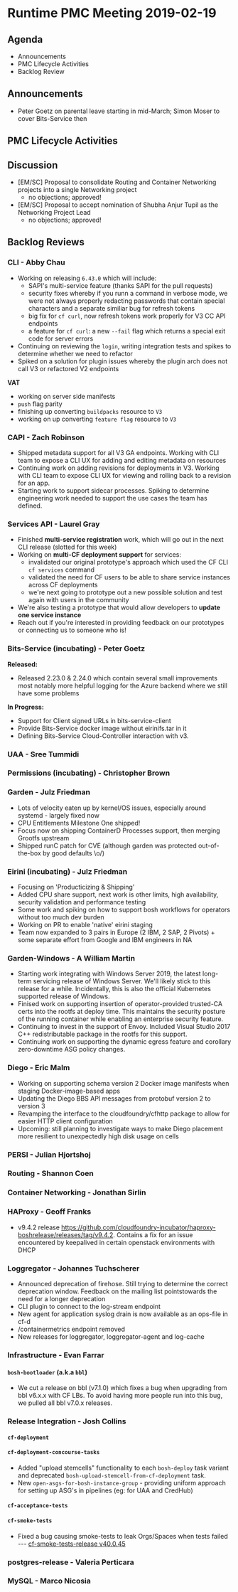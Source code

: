 # Runtime PMC Meeting 2019-02-19

## Agenda

* Announcements
* PMC Lifecycle Activities
* Backlog Review


## Announcements

- Peter Goetz on parental leave starting in mid-March; Simon Moser to cover Bits-Service then


## PMC Lifecycle Activities


## Discussion

- [EM/SC] Proposal to consolidate Routing and Container Networking projects into a single Networking project
  - no objections; approved!
- [EM/SC] Proposal to accept nomination of Shubha Anjur Tupil as the Networking Project Lead
  - no objections; approved!


## Backlog Reviews

### CLI - Abby Chau

- Working on releasing `6.43.0` which will include: 
  - SAPI's multi-service feature (thanks SAPI for the pull requests)
  - security fixes whereby if you runn a command in verbose mode, we were not always properly redacting passwords that contain special characters and a separate similiar bug for refresh tokens
  - big fix for `cf curl`, now refresh tokens work properly for V3 CC API endpoints
  - a feature for `cf curl`: a new `--fail` flag which returns a special exit code for server errors
- Continuing on reviewing the `login`, writing integration tests and spikes to determine whether we need to refactor
- Spiked on a solution for plugin issues whereby the plugin arch does not call V3 or refactored V2 endpoints
 
 
**VAT**

- working on server side manifests
- `push` flag parity
- finishing up converting `buildpacks` resource to `V3`
- working on up converting `feature flag` resource to `V3`


### CAPI - Zach Robinson
- Shipped metadata support for all V3 GA endpoints. Working with CLI team to expose a CLI UX for adding and editing metadata on resources
- Continuing work on adding revisions for deployments in V3.  Working with CLI team to expose CLI UX for viewing and rolling back to a revision for an app.
- Starting work to support sidecar processes. Spiking to determine engineering work needed to support the use cases the team has defined.

### Services API - Laurel Gray
- Finished **multi-service registration** work, which will go out in the next CLI release (slotted for this week)
- Working on **multi-CF deployment support** for services:
  - invalidated our original prototype's approach which used the CF CLI `cf services` command
  - validated the need for CF users to be able to share service instances across CF deployments
  - we're next going to prototype out a new possible solution and test again with users in the community
- We're also testing a prototype that would allow developers to **update one service instance** 
- Reach out if you're interested in providing feedback on our prototypes or connecting us to someone who is!

### Bits-Service (incubating) - Peter Goetz

**Released:**
- Released 2.23.0 & 2.24.0 which contain several small improvements most notably more helpful logging for the Azure backend where we still have some problems

**In Progress:**
- Support for Client signed URLs in bits-service-client
- Provide Bits-Service docker image without eirinifs.tar in it
- Defining Bits-Service Cloud-Controller interaction with v3.

### UAA - Sree Tummidi


### Permissions (incubating) - Christopher Brown


### Garden - Julz Friedman

- Lots of velocity eaten up by kernel/OS issues, especially around systemd - largely fixed now
- CPU Entitlements Milestone One shipped!
- Focus now on shipping ContainerD Processes support, then merging Grootfs upstream
- Shipped runC patch for CVE (although garden was protected out-of-the-box by good defaults \o/)

### Eirini (incubating) - Julz Friedman

- Focusing on 'Producticizing & Shipping'
- Added CPU share support, next work is other limits, high availability, security validation and performance testing 
- Some work and spiking on how to support bosh workflows for operators without too much dev burden
- Working on PR to enable 'native' eirini staging
- Team now expanded to 3 pairs in Europe (2 IBM, 2 SAP, 2 Pivots) + some separate effort from Google and IBM engineers in NA

### Garden-Windows - A William Martin

- Starting work integrating with Windows Server 2019, the latest long-term servicing release of Windows Server. We'll likely stick to this release for a while. Incidentally, this is also the official Kubernetes supported release of Windows.
- Finised work on supporting insertion of operator-provided trusted-CA certs into the rootfs at deploy time. This maintains the security posture of the running container while enabling an enterprise security feature.
- Continuing to invest in the support of Envoy. Included Visual Studio 2017 C++ redistributable package in the rootfs for this support.
- Continuing work on supporting the dynamic egress feature and corollary zero-downtime ASG policy changes.

### Diego - Eric Malm

- Working on supporting schema version 2 Docker image manifests when staging Docker-image-based apps
- Updating the Diego BBS API messages from protobuf version 2 to version 3
- Revamping the interface to the cloudfoundry/cfhttp package to allow for easier HTTP client configuration
- Upcoming: still planning to investigate ways to make Diego placement more resilient to unexpectedly high disk usage on cells


### PERSI - Julian Hjortshoj


### Routing - Shannon Coen


### Container Networking - Jonathan Sirlin


### HAProxy - Geoff Franks
- v9.4.2 release https://github.com/cloudfoundry-incubator/haproxy-boshrelease/releases/tag/v9.4.2.
  Contains a fix for an issue encountered by keepalived in certain openstack environments with DHCP


### Loggregator - Johannes Tuchscherer

- Announced deprecation of firehose. Still trying to determine the correct deprecation window. Feedback on the mailing list pointstowards the need for a longer deprecation
- CLI plugin to connect to the log-stream endpoint
- New agent for application syslog drain is now available as an ops-file in cf-d
- /containermetrics endpoint removed
- New releases for loggregator, loggregator-agent and log-cache


### Infrastructure - Evan Farrar

#### `bosh-bootloader` (a.k.a `bbl`)
- We cut a release on bbl (v7.1.0) which fixes a bug when upgrading from bbl v6.x.x with CF LBs. To avoid having more people run into this bug, we pulled all bbl v7.0.x releases.


### Release Integration - Josh Collins

#### `cf-deployment`


#### `cf-deployment-concourse-tasks`
- Added "upload stemcells" functionality to each `bosh-deploy` task variant and deprecated `bosh-upload-stemcell-from-cf-deployment` task.
- New `open-asgs-for-bosh-instance-group` - providing uniform approach for setting up ASG's in pipelines (eg: for UAA and CredHub)


#### `cf-acceptance-tests`


#### `cf-smoke-tests`
- Fixed a bug causing smoke-tests to leak Orgs/Spaces when tests failed --- [cf-smoke-tests-release v40.0.45](https://github.com/cloudfoundry/cf-smoke-tests-release/releases/tag/40.0.45)

### postgres-release - Valeria Perticara


### MySQL - Marco Nicosia
